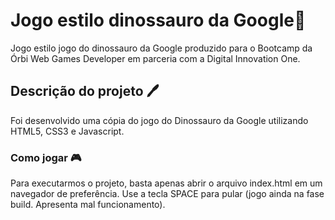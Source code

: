 # Jogo estilo dinossauro da Google:runner:

Jogo estilo jogo do dinossauro da Google produzido para o Bootcamp da Órbi Web Games Developer em parceria com a Digital Innovation One.



## Descrição do projeto :pen:

Foi desenvolvido uma cópia do jogo do Dinossauro da Google utilizando HTML5, CSS3 e Javascript.

### Como jogar :video_game:

Para executarmos o projeto, basta apenas abrir o arquivo index.html em um navegador de preferência. Use a tecla SPACE para pular (jogo ainda na fase build. Apresenta mal funcionamento).

